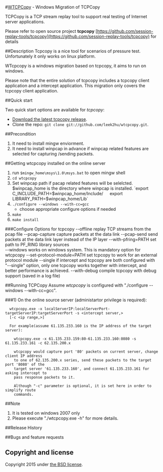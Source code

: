 #[WTCPCopy](https://github.com/leek2hu/wtcpcopy) - Windows Migration of TCPCopy

TCPCopy is a TCP stream replay tool to support real testing of Internet server applications. 

Please refer to open source project **tcpcopy** [https://github.com/session-replay-tools/tcpcopy](https://github.com/session-replay-tools/tcpcopy) for details

##Description
Tcpcopy is a nice tool for scenarios of pressure test. Unfortunately it only works on linux platform.

WTcpcopy is a windows migration based on tcpcopy, it aims to run on windows.

Please note that the entire solution of tcpcopy includes a tcpcopy client application and a intercept application. This migration only covers the tcpcopy client application.



##Quick start

Two quick start options are available for *tcpcopy*:

* [Download the latest tcpcopy release](https://github.com/leek2hu/wtcpcopy/releases).
* Clone the repo: `git clone git://github.com/leek2hu/wtcpcopy.git`.

##Precondition
1. It need to install mingw enviorment.
2. It need to install winpcap in advance if winpcap related features are selected for capturing /sending packets.

##Getting wtcpcopy installed on the online server
1. run `$mingw_home\msys\1.0\msys.bat` to open mingw shell
2. `cd wtcpcopy`
3. Set winpcap path if pacap related features will be selelcted. $winpcap_home is the directory where winpcap is installed.  
	`export C_INCLUDE_PATH=$winpcap_home/Include/`  
	`export LIBRARY_PATH=$winpcap_home/Lib`  
4. `./configure --windows --with-cc=gcc`
	- choose appropriate configure options if needed
5. `make`
6. `make install`


###Configure Options for tcpcopy
    --offline                   replay TCP streams from the pcap file
    --pcap-capture              capture packets at the data link
    --pcap-send                 send packets at the data link layer instead of the IP layer
    --with-pfring=PATH          set path to PF_RING library sources		
	--windows 		            works on windows system. This is mandatory option for wtcpcopy
    --set-protocol-module=PATH  set tcpcopy to work for an external protocol module
    --single                    if intercept and tcpcopy are both configured with "--single" option, 
                                only one tcpcopy works together with intercept, 
                                and better performance is achieved.
    --with-debug                compile tcpcopy with debug support (saved in a log file)


   
##Running TCPCopy
Assume *wtcpcopy* is configured with "./configure --windows --with-cc=gcc".
 
###1) On the online source server (administartor privilege is required):
      
      wtcpcopy.exe -x localServerIP:localServerPort-targetServerIP:targetServerPort -s <intercept server,> 
      [-c <ip range,>]
      
      For example(assume 61.135.233.160 is the IP address of the target server):

        wtcpcopy.exe -x 61.135.233.159:80-61.135.233.160:8080 -s 61.135.233.161 -c 62.135.200.x
        
        wtcpcopy would capture port '80' packets on current server, change client IP address 
        to one of 62.135.200.x series, send these packets to the target port '8080' of the 
        target server '61.135.233.160', and connect 61.135.233.161 for asking intercept to 
        pass response packets to it.
        
        Although "-c" parameter is optional, it is set here in order to simplify route 
        commands.

##Note
1. It is tested on windows 2007 only
2. Please execute "./wtcpcopy.exe -h" for more details.

##Release History


##Bugs and feature requests


## Copyright and license

Copyright 2015 under [the BSD license](LICENSE).



